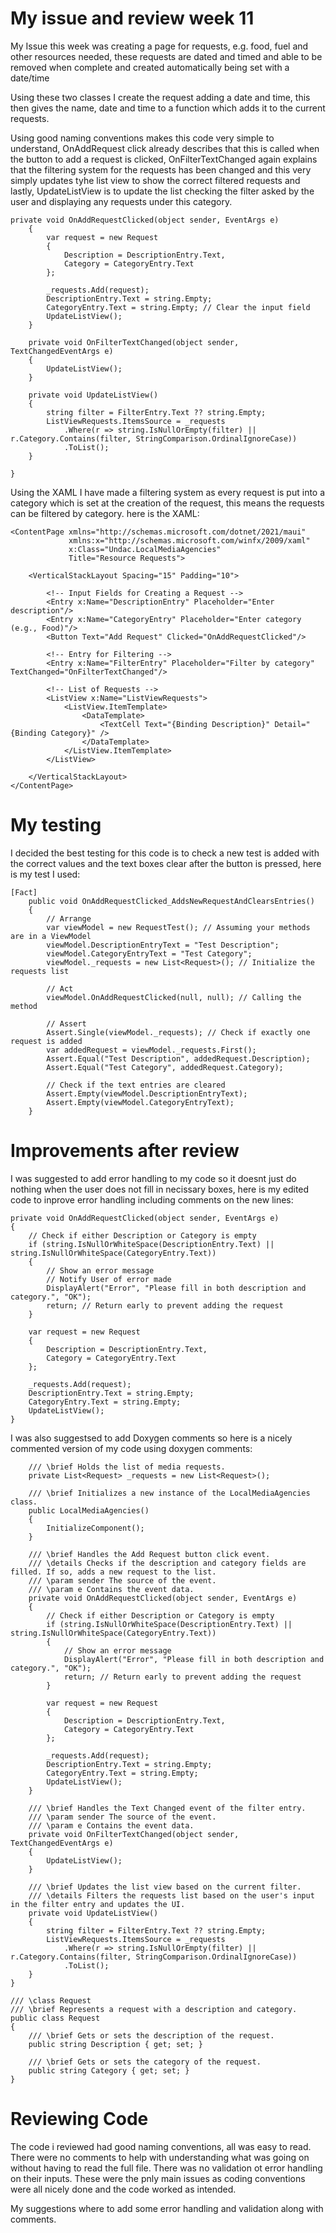 # My issue and review week 11

My Issue this week was creating a page for requests, e.g. food, fuel and other resources needed, these requests are dated and timed and able to be removed when complete and created automatically being set with a date/time

Using these two classes I create the request adding a date and time, this then gives the name, date and time to a function which adds it to the current requests.

Using good naming conventions makes this code very simple to understand, OnAddRequest click already describes that this is called when the button to add a request is clicked, OnFilterTextChanged again explains that the filtering system for the requests has been changed and this very simply updates tyhe list view to show the correct filtered requests and lastly, UpdateListView is to update the list checking the filter asked by the user and displaying any requests under this category. 

```
private void OnAddRequestClicked(object sender, EventArgs e)
    {
        var request = new Request
        {
            Description = DescriptionEntry.Text,
            Category = CategoryEntry.Text
        };

        _requests.Add(request);
        DescriptionEntry.Text = string.Empty;
        CategoryEntry.Text = string.Empty; // Clear the input field
        UpdateListView();
    }

    private void OnFilterTextChanged(object sender, TextChangedEventArgs e)
    {
        UpdateListView();
    }

    private void UpdateListView()
    {
        string filter = FilterEntry.Text ?? string.Empty;
        ListViewRequests.ItemsSource = _requests
            .Where(r => string.IsNullOrEmpty(filter) || r.Category.Contains(filter, StringComparison.OrdinalIgnoreCase))
            .ToList();
    }

}
```

Using the XAML I have made a filtering system as every request is put into a category which is set at the creation of the request, this means the requests can be filtered by category. here is the XAML: 
```
<ContentPage xmlns="http://schemas.microsoft.com/dotnet/2021/maui"
             xmlns:x="http://schemas.microsoft.com/winfx/2009/xaml"
             x:Class="Undac.LocalMediaAgencies"
             Title="Resource Requests">

    <VerticalStackLayout Spacing="15" Padding="10">

        <!-- Input Fields for Creating a Request -->
        <Entry x:Name="DescriptionEntry" Placeholder="Enter description"/>
        <Entry x:Name="CategoryEntry" Placeholder="Enter category (e.g., Food)"/>
        <Button Text="Add Request" Clicked="OnAddRequestClicked"/>

        <!-- Entry for Filtering -->
        <Entry x:Name="FilterEntry" Placeholder="Filter by category" TextChanged="OnFilterTextChanged"/>

        <!-- List of Requests -->
        <ListView x:Name="ListViewRequests">
            <ListView.ItemTemplate>
                <DataTemplate>
                    <TextCell Text="{Binding Description}" Detail="{Binding Category}" />
                </DataTemplate>
            </ListView.ItemTemplate>
        </ListView>

    </VerticalStackLayout>
</ContentPage>
```

# My testing

I decided the best testing for this code is to check a new test is added with the correct values and the text boxes clear after the button is pressed, here is my test I used:

```
[Fact]
    public void OnAddRequestClicked_AddsNewRequestAndClearsEntries()
    {
        // Arrange
        var viewModel = new RequestTest(); // Assuming your methods are in a ViewModel
        viewModel.DescriptionEntryText = "Test Description";
        viewModel.CategoryEntryText = "Test Category";
        viewModel._requests = new List<Request>(); // Initialize the requests list

        // Act
        viewModel.OnAddRequestClicked(null, null); // Calling the method

        // Assert
        Assert.Single(viewModel._requests); // Check if exactly one request is added
        var addedRequest = viewModel._requests.First();
        Assert.Equal("Test Description", addedRequest.Description);
        Assert.Equal("Test Category", addedRequest.Category);

        // Check if the text entries are cleared
        Assert.Empty(viewModel.DescriptionEntryText);
        Assert.Empty(viewModel.CategoryEntryText);
    }
```

# Improvements after review

I was suggested to add error handling to my code so it doesnt just do nothing when the user does not fill in necissary boxes, here is my edited code to inprove error handling including comments on the new lines:

```
private void OnAddRequestClicked(object sender, EventArgs e)
{
    // Check if either Description or Category is empty
    if (string.IsNullOrWhiteSpace(DescriptionEntry.Text) || string.IsNullOrWhiteSpace(CategoryEntry.Text))
    {
        // Show an error message
        // Notify User of error made
        DisplayAlert("Error", "Please fill in both description and category.", "OK");
        return; // Return early to prevent adding the request
    }

    var request = new Request
    {
        Description = DescriptionEntry.Text,
        Category = CategoryEntry.Text
    };

    _requests.Add(request);
    DescriptionEntry.Text = string.Empty;
    CategoryEntry.Text = string.Empty;
    UpdateListView();
}
```

I was also suggestsed to add Doxygen comments so here is a nicely commented version of my code using doxygen comments:

```
    /// \brief Holds the list of media requests.
    private List<Request> _requests = new List<Request>();

    /// \brief Initializes a new instance of the LocalMediaAgencies class.
    public LocalMediaAgencies()
    {
        InitializeComponent();
    }

    /// \brief Handles the Add Request button click event.
    /// \details Checks if the description and category fields are filled. If so, adds a new request to the list.
    /// \param sender The source of the event.
    /// \param e Contains the event data.
    private void OnAddRequestClicked(object sender, EventArgs e)
    {
        // Check if either Description or Category is empty
        if (string.IsNullOrWhiteSpace(DescriptionEntry.Text) || string.IsNullOrWhiteSpace(CategoryEntry.Text))
        {
            // Show an error message
            DisplayAlert("Error", "Please fill in both description and category.", "OK");
            return; // Return early to prevent adding the request
        }

        var request = new Request
        {
            Description = DescriptionEntry.Text,
            Category = CategoryEntry.Text
        };

        _requests.Add(request);
        DescriptionEntry.Text = string.Empty;
        CategoryEntry.Text = string.Empty;
        UpdateListView();
    }

    /// \brief Handles the Text Changed event of the filter entry.
    /// \param sender The source of the event.
    /// \param e Contains the event data.
    private void OnFilterTextChanged(object sender, TextChangedEventArgs e)
    {
        UpdateListView();
    }

    /// \brief Updates the list view based on the current filter.
    /// \details Filters the requests list based on the user's input in the filter entry and updates the UI.
    private void UpdateListView()
    {
        string filter = FilterEntry.Text ?? string.Empty;
        ListViewRequests.ItemsSource = _requests
            .Where(r => string.IsNullOrEmpty(filter) || r.Category.Contains(filter, StringComparison.OrdinalIgnoreCase))
            .ToList();
    }
}

/// \class Request
/// \brief Represents a request with a description and category.
public class Request
{
    /// \brief Gets or sets the description of the request.
    public string Description { get; set; }

    /// \brief Gets or sets the category of the request.
    public string Category { get; set; }
}
```

# Reviewing Code

The code i reviewed had good naming conventions, all was easy to read. There were no comments to help with understanding what was going on without having to read the full file. There was no validation ot error handling on their inputs. These were the pnly main issues as coding conventions were all nicely done and the code worked as intended.

My suggestions where to add some error handling and validation along with comments. 


